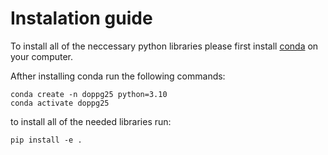 # Instalation guide 
To install all of the neccessary python libraries please first install [conda](https://docs.conda.io/projects/conda/en/latest/index.html]) on your computer. 

Afther installing conda run the following commands:
```
conda create -n doppg25 python=3.10
conda activate doppg25
```
to install all of the needed libraries run:
```
pip install -e .
```


